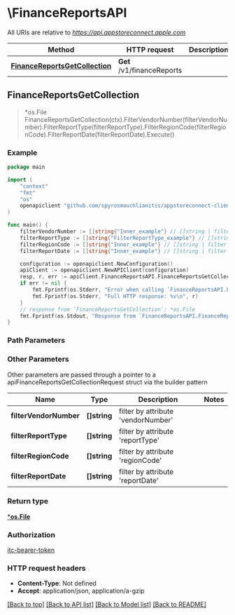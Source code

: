 # \FinanceReportsAPI

All URIs are relative to *https://api.appstoreconnect.apple.com*

Method | HTTP request | Description
------------- | ------------- | -------------
[**FinanceReportsGetCollection**](FinanceReportsAPI.md#FinanceReportsGetCollection) | **Get** /v1/financeReports | 



## FinanceReportsGetCollection

> *os.File FinanceReportsGetCollection(ctx).FilterVendorNumber(filterVendorNumber).FilterReportType(filterReportType).FilterRegionCode(filterRegionCode).FilterReportDate(filterReportDate).Execute()



### Example

```go
package main

import (
	"context"
	"fmt"
	"os"
	openapiclient "github.com/spyrosmouchlianitis/appstoreconnect-client"
)

func main() {
	filterVendorNumber := []string{"Inner_example"} // []string | filter by attribute 'vendorNumber'
	filterReportType := []string{"FilterReportType_example"} // []string | filter by attribute 'reportType'
	filterRegionCode := []string{"Inner_example"} // []string | filter by attribute 'regionCode'
	filterReportDate := []string{"Inner_example"} // []string | filter by attribute 'reportDate'

	configuration := openapiclient.NewConfiguration()
	apiClient := openapiclient.NewAPIClient(configuration)
	resp, r, err := apiClient.FinanceReportsAPI.FinanceReportsGetCollection(context.Background()).FilterVendorNumber(filterVendorNumber).FilterReportType(filterReportType).FilterRegionCode(filterRegionCode).FilterReportDate(filterReportDate).Execute()
	if err != nil {
		fmt.Fprintf(os.Stderr, "Error when calling `FinanceReportsAPI.FinanceReportsGetCollection``: %v\n", err)
		fmt.Fprintf(os.Stderr, "Full HTTP response: %v\n", r)
	}
	// response from `FinanceReportsGetCollection`: *os.File
	fmt.Fprintf(os.Stdout, "Response from `FinanceReportsAPI.FinanceReportsGetCollection`: %v\n", resp)
}
```

### Path Parameters



### Other Parameters

Other parameters are passed through a pointer to a apiFinanceReportsGetCollectionRequest struct via the builder pattern


Name | Type | Description  | Notes
------------- | ------------- | ------------- | -------------
 **filterVendorNumber** | **[]string** | filter by attribute &#39;vendorNumber&#39; | 
 **filterReportType** | **[]string** | filter by attribute &#39;reportType&#39; | 
 **filterRegionCode** | **[]string** | filter by attribute &#39;regionCode&#39; | 
 **filterReportDate** | **[]string** | filter by attribute &#39;reportDate&#39; | 

### Return type

[***os.File**](*os.File.md)

### Authorization

[itc-bearer-token](../README.md#itc-bearer-token)

### HTTP request headers

- **Content-Type**: Not defined
- **Accept**: application/json, application/a-gzip

[[Back to top]](#) [[Back to API list]](../README.md#documentation-for-api-endpoints)
[[Back to Model list]](../README.md#documentation-for-models)
[[Back to README]](../README.md)


